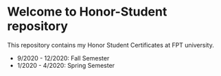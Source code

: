 # Welcome to Honor-Student repository
This repository contains my Honor Student Certificates at FPT university.
* 9/2020 - 12/2020: Fall Semester
* 1/2020 - 4/2020: Spring Semester
